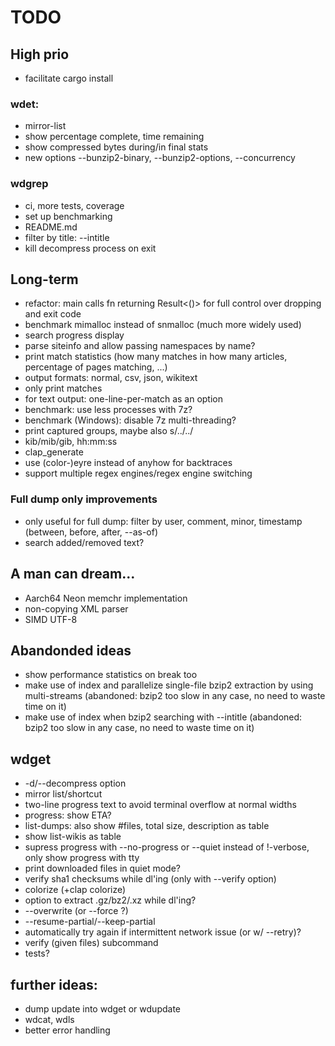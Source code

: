 # TODO

## High prio
- facilitate cargo install

### wdet:
- mirror-list
- show percentage complete, time remaining
- show compressed bytes during/in final stats
- new options --bunzip2-binary, --bunzip2-options, --concurrency

### wdgrep
- ci, more tests, coverage
- set up benchmarking
- README.md
- filter by title: --intitle
- kill decompress process on exit

## Long-term
- refactor: main calls fn returning Result<()> for full control over dropping and exit code
- benchmark mimalloc instead of snmalloc (much more widely used)
- search progress display
- parse siteinfo and allow passing namespaces by name?
- print match statistics (how many matches in how many articles, percentage of pages matching, ...)
- output formats: normal, csv, json, wikitext
- only print matches
- for text output: one-line-per-match as an option
- benchmark: use less processes with 7z?
- benchmark (Windows): disable 7z multi-threading?
- print captured groups, maybe also s/../../
- kib/mib/gib, hh:mm:ss
- clap_generate
- use (color-)eyre instead of anyhow for backtraces
- support multiple regex engines/regex engine switching

### Full dump only improvements
- only useful for full dump: filter by user, comment, minor, timestamp (between, before, after, --as-of)
- search added/removed text?


## A man can dream...
- Aarch64 Neon memchr implementation
- non-copying XML parser
- SIMD UTF-8

## Abandonded ideas
- show performance statistics on break too
- make use of index and parallelize single-file bzip2 extraction by using multi-streams (abandoned: bzip2 too slow in any case, no need to waste time on it)
- make use of index when bzip2 searching with --intitle (abandoned: bzip2 too slow in any case, no need to waste time on it)

## wdget
- -d/--decompress option
- mirror list/shortcut
- two-line progress text to avoid terminal overflow at normal widths
- progress: show ETA?
- list-dumps: also show #files, total size, description as table
- show list-wikis as table
- supress progress with --no-progress or --quiet instead of !-verbose, only show progress with tty
- print downloaded files in quiet mode?
- verify sha1 checksums while dl'ing (only with --verify option)
- colorize (+clap colorize)
- option to extract .gz/bz2/.xz while dl'ing?
- --overwrite (or --force ?)
- --resume-partial/--keep-partial
- automatically try again if intermittent network issue (or w/ --retry)?
- verify (given files) subcommand
- tests?

## further ideas:
- dump update into wdget or wdupdate
- wdcat, wdls
- better error handling